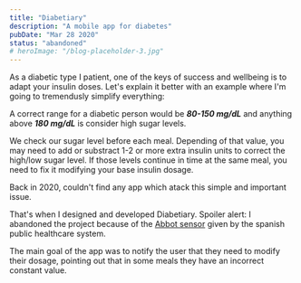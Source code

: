 ```yaml
---
title: "Diabetiary"
description: "A mobile app for diabetes"
pubDate: "Mar 28 2020"
status: "abandoned"
# heroImage: "/blog-placeholder-3.jpg"
---
```


As a diabetic type I patient, one of the keys of success and wellbeing is to adapt your insulin doses. Let's explain it better with an example where I'm going to tremendusly simplify everything:

A correct range for a diabetic person would be **_80-150 mg/dL_** and anything above **_180 mg/dL_** is consider high sugar levels.

We check our sugar level before each meal. Depending of that value, you may need to add or substract 1-2 or more extra insulin units to correct the high/low sugar level. If those levels continue in time at the same meal, you need to fix it modifying your base insulin dosage.

Back in 2020, couldn't find any app which atack this simple and important issue.

That's when I designed and developed Diabetiary. Spoiler alert: I abandoned the project because of the [Abbot sensor](https://www.freestyle.abbott/es-es/inicio.html) given by the spanish public healthcare system.

The main goal of the app was to notify the user that they need to modify their dosage, pointing out that in some meals they have an incorrect constant value.
